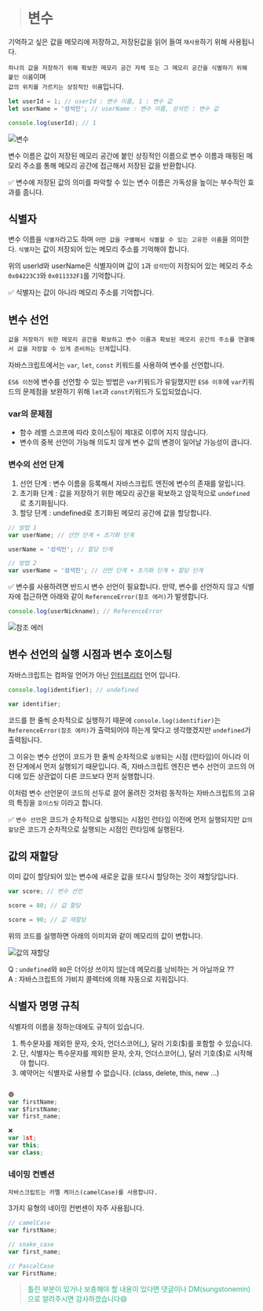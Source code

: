 > # 변수

기억하고 싶은 값을 메모리에 저장하고, 저장된값을 읽어 들여 `재사용`하기 위해 사용됩니다.

`하나의 값을 저장하기 위해 확보한 메모리 공간 자체 또는 그 메모리 공간을 식별하기 위해 붙인 이름`이며  
`값의 위치를 가르키는 상징적인 이름`입니다.

```javascript
let userId = 1; // userId : 변수 이름, 1 : 변수 값
let userName = '성석민'; // userName : 변수 이름, 성석민 : 변수 값

console.log(userId); // 1
```

![변수](https://user-images.githubusercontent.com/72539723/173962407-1a537ae7-a443-473e-853f-7fd46f32db3e.png)

변수 이름은 값이 저장된 메모리 공간에 붙인 상징적인 이름으로 변수 이름과 매핑된 메모리 주소를 통해 메모리 공간에 접근해서 저장된 값을 반환합니다.

✅ 변수에 저장된 값의 의미를 파악할 수 있는 변수 이름은 가독성을 높이는 부수적인 효과를 줍니다.

## 식별자

변수 이름을 `식별자`라고도 하며 `어떤 값을 구별해서 식별할 수 있는 고유한 이름`을 의미한다. `식별자`는 값이 저장되어 있는 메모리 주소를 기억해야 합니다.

위의 userId와 userName은 식별자이며 값이 `1`과 `성석민`이 저장되어 있는 메모리 주소 `0x04223C3`와 `0x011332F1`를 기억합니다.

✅ 식별자는 값이 아니라 메모리 주소를 기억합니다.

## 변수 선언

`값을 저장하기 위한 메모리 공간을 확보하고 변수 이름과 확보된 메모리 공간의 주소를 연결해서 값을 저장할 수 있게 준비하는 단계`입니다.

자바스크립트에서는 `var`, `let`, `const` 키워드를 사용하여 변수를 선언합니다.

`ES6 이전`에 변수를 선언할 수 있는 방법은 `var`키워드가 유일했지만 `ES6 이후`에 `var`키워드의 문제점을 보완하기 위해 `let`과 `const`키워드가 도입되었습니다.

### var의 문제점

- 함수 레벨 스코프에 따라 호이스팅이 제대로 이루어 지지 않습니다.
- 변수의 중복 선언이 가능해 의도치 않게 변수 값의 변경이 일어날 가능성이 큽니다.

### 변수의 선언 단계

1. 선언 단계 : 변수 이름을 등록해서 자바스크립트 엔진에 변수의 존재를 알립니다.
2. 초기화 단계 : 값을 저장하기 위한 메모리 공간을 확보하고 암묵적으로 `undefined`로 초기화됩니다.
3. 할당 단계 : undefined로 초기화된 메모리 공간에 값을 할당합니다.

```javascript
// 방법 1
var userName; // 선언 단계 + 초기화 단계

userName = '성석민'; // 할당 단계

// 방법 2
var userName = '성석민'; // 선안 단계 + 초기화 단계 + 할당 단계
```

✅ 변수를 사용하려면 반드시 변수 선언이 필요합니다. 만약, 변수를 선언하지 않고 식별자에 접근하면 아래와 같이 `ReferenceError(참조 에러)`가 발생합니다.

```javascript
console.log(userNickname); // ReferenceError
```

![참조 에러](https://user-images.githubusercontent.com/72539723/173986748-50cf19bd-644a-4a1a-abaf-b7ebba6eadeb.png)

## 변수 선언의 실행 시점과 변수 호이스팅

자바스크립트는 컴파일 언어가 아닌 [인터프리터](https://github.com/SungSeokMin/javascript-deep-dive/blob/master/%EA%B0%9C%EB%B0%9C%EC%9A%A9%EC%96%B4.md#%EC%BB%B4%ED%8C%8C%EC%9D%BC-%EC%96%B8%EC%96%B4-vs-%EC%9D%B8%ED%84%B0%ED%94%84%EB%A6%AC%ED%84%B0-%EC%96%B8%EC%96%B4) 언어 입니다.

```javascript
console.log(identifier); // undefined

var identifier;
```

코드를 한 줄씩 순차적으로 실행하기 때문에 `console.log(identifier)`는 `ReferenceError(참조 에러)`가 출력되어야 하는게 맞다고 생각했겠지만 `undefined`가 출력됩니다.

그 이유는 변수 선언이 코드가 한 줄씩 순차적으로 `실행`되는 시점 (런타임)이 아니라 이전 단계에서 먼저 실행되기 때문입니다. 즉, 자바스크립트 엔진은 변수 선언이 코드의 어디에 있든 상관없이 다른 코드보다 먼저 실행합니다.

이처럼 변수 선언문이 코드의 선두로 끌어 올려진 것처럼 동작하는 자바스크립트의 고유의 특징을 `호이스팅` 이라고 합니다.

✅ `변수 선언`은 코드가 순차적으로 실행되는 시점인 런타임 이전에 먼저 실행되지만 `값의 할당`은 코드가 순차적으로 실행되는 시점인 런타임에 실행된다.

## 값의 재할당

이미 값이 할당되어 있는 변수에 새로운 값을 또다시 할당하는 것이 재할당입니다.

```javascript
var score; // 변수 선언

score = 80; // 값 할당

score = 90; // 값 재할당
```

위의 코드를 실행하면 아래의 이미지와 같이 메모리의 값이 변합니다.

![값의 재할당](https://user-images.githubusercontent.com/72539723/173992830-553596f8-1fa2-43b7-8a48-c73fdced5aae.png)

Q : `undefined`와 `80`은 더이상 쓰이지 않는데 메모리를 낭비하는 거 아닐까요 ??  
A : 자바스크립트의 가비지 콜렉터에 의해 자동으로 지워집니다.

## 식별자 명명 규칙

식별자의 이름을 정하는데에도 규칙이 있습니다.

1. 특수문자를 제외한 문자, 숫자, 언더스코어(\_), 달러 기호($)를 포함할 수 있습니다.
2. 단, 식별자는 특수문자를 제외한 문자, 숫자, 언더스코어(\_), 달러 기호($)로 시작해야 합니다.
3. 예약어는 식별자로 사용할 수 없습니다. (class, delete, this, new ...)

```javascript

🟢
var firstName;
var $firstName;
var first_name;

❌
var 1st;
var this;
var class;
```

### 네이밍 컨벤션

`자바스크립트는 카멜 케이스(camelCase)를 사용합니다.`

3가지 유형의 네이밍 컨번센이 자주 사용됩니다.

```javascript
// camelCase
var firstName;

// snake_case
var first_name;

// PascalCase
var FirstName;
```

> <span style="color: #2EB086">틀린 부분이 있거나 보충해야 할 내용이 있다면 댓글이나 DM(sungstonemin)으로 알려주시면 감사하겠습니다😄</span>
